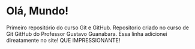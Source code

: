 # Olá, Mundo!
 Primeiro repositório do curso Git e GitHub.
Repositorio criado no curso de Git GitHub do Professor Gustavo Guanabara.
Essa linha adicionei direatamente no site! QUE IMPRESSIONANTE!

